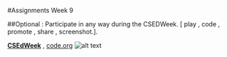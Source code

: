 #Assignments Week 9



##Optional :
Participate in any way during the CSEDWeek. [ play , code , promote , share , screenshot.].

[**CSEdWeek**][1] , [code.org][7]
![alt text](http://csedweek.org/images/CSEdWeek-bannertmb.png "CSEdWeek")


[1]:http://csedweek.org/promote
[7]:http://code.org/